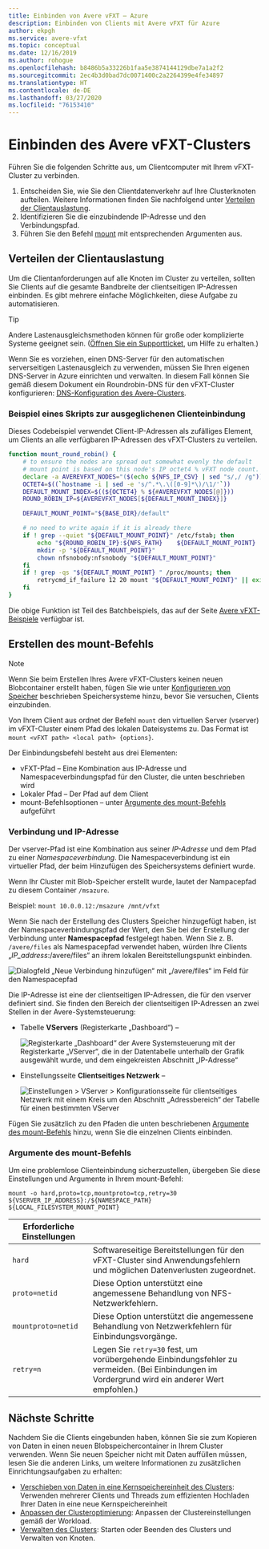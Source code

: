 ```yaml
---
title: Einbinden von Avere vFXT – Azure
description: Einbinden von Clients mit Avere vFXT für Azure
author: ekpgh
ms.service: avere-vfxt
ms.topic: conceptual
ms.date: 12/16/2019
ms.author: rohogue
ms.openlocfilehash: b8486b5a33226b1faa5e3874144129dbe7a1a2f2
ms.sourcegitcommit: 2ec4b3d0bad7dc0071400c2a2264399e4fe34897
ms.translationtype: HT
ms.contentlocale: de-DE
ms.lasthandoff: 03/27/2020
ms.locfileid: "76153410"
---
```

# <a name="mount-the-avere-vfxt-cluster"></a>Einbinden des Avere vFXT-Clusters

Führen Sie die folgenden Schritte aus, um Clientcomputer mit Ihrem vFXT-Cluster zu verbinden.

1. Entscheiden Sie, wie Sie den Clientdatenverkehr auf Ihre Clusterknoten aufteilen. Weitere Informationen finden Sie nachfolgend unter [Verteilen der Clientauslastung](#balance-client-load).
1. Identifizieren Sie die einzubindende IP-Adresse und den Verbindungspfad.
1. Führen Sie den Befehl [mount](#mount-command-arguments) mit entsprechenden Argumenten aus.

## <a name="balance-client-load"></a>Verteilen der Clientauslastung

Um die Clientanforderungen auf alle Knoten im Cluster zu verteilen, sollten Sie Clients auf die gesamte Bandbreite der clientseitigen IP-Adressen einbinden. Es gibt mehrere einfache Möglichkeiten, diese Aufgabe zu automatisieren.

> [!TIP]
> Andere Lastenausgleichsmethoden können für große oder komplizierte Systeme geeignet sein. ([Öffnen Sie ein Supportticket](avere-vfxt-open-ticket.md#open-a-support-ticket-for-your-avere-vfxt), um Hilfe zu erhalten.)
>
> Wenn Sie es vorziehen, einen DNS-Server für den automatischen serverseitigen Lastenausgleich zu verwenden, müssen Sie Ihren eigenen DNS-Server in Azure einrichten und verwalten. In diesem Fall können Sie gemäß diesem Dokument ein Roundrobin-DNS für den vFXT-Cluster konfigurieren: [DNS-Konfiguration des Avere-Clusters](avere-vfxt-configure-dns.md).

### <a name="sample-balanced-client-mounting-script"></a>Beispiel eines Skripts zur ausgeglichenen Clienteinbindung

Dieses Codebeispiel verwendet Client-IP-Adressen als zufälliges Element, um Clients an alle verfügbaren IP-Adressen des vFXT-Clusters zu verteilen.

```bash
function mount_round_robin() {
    # to ensure the nodes are spread out somewhat evenly the default
    # mount point is based on this node's IP octet4 % vFXT node count.
    declare -a AVEREVFXT_NODES="($(echo ${NFS_IP_CSV} | sed "s/,/ /g"))"
    OCTET4=$((`hostname -i | sed -e 's/^.*\.\([0-9]*\)/\1/'`))
    DEFAULT_MOUNT_INDEX=$((${OCTET4} % ${#AVEREVFXT_NODES[@]}))
    ROUND_ROBIN_IP=${AVEREVFXT_NODES[${DEFAULT_MOUNT_INDEX}]}

    DEFAULT_MOUNT_POINT="${BASE_DIR}/default"

    # no need to write again if it is already there
    if ! grep --quiet "${DEFAULT_MOUNT_POINT}" /etc/fstab; then
        echo "${ROUND_ROBIN_IP}:${NFS_PATH}    ${DEFAULT_MOUNT_POINT}    nfs hard,proto=tcp,mountproto=tcp,retry=30 0 0" >> /etc/fstab
        mkdir -p "${DEFAULT_MOUNT_POINT}"
        chown nfsnobody:nfsnobody "${DEFAULT_MOUNT_POINT}"
    fi
    if ! grep -qs "${DEFAULT_MOUNT_POINT} " /proc/mounts; then
        retrycmd_if_failure 12 20 mount "${DEFAULT_MOUNT_POINT}" || exit 1
    fi
}
```

Die obige Funktion ist Teil des Batchbeispiels, das auf der Seite [Avere vFXT-Beispiele](https://github.com/Azure/Avere#tutorials) verfügbar ist.

## <a name="create-the-mount-command"></a>Erstellen des mount-Befehls

> [!NOTE]
> Wenn Sie beim Erstellen Ihres Avere vFXT-Clusters keinen neuen Blobcontainer erstellt haben, fügen Sie wie unter [Konfigurieren von Speicher](avere-vfxt-add-storage.md) beschrieben Speichersysteme hinzu, bevor Sie versuchen, Clients einzubinden.

Von Ihrem Client aus ordnet der Befehl ``mount`` den virtuellen Server (vserver) im vFXT-Cluster einem Pfad des lokalen Dateisystems zu. Das Format ist ``mount <vFXT path> <local path> {options}``.

Der Einbindungsbefehl besteht aus drei Elementen:

* vFXT-Pfad – Eine Kombination aus IP-Adresse und Namespaceverbindungspfad für den Cluster, die unten beschrieben wird
* Lokaler Pfad – Der Pfad auf dem Client
* mount-Befehlsoptionen – unter [Argumente des mount-Befehls](#mount-command-arguments) aufgeführt

### <a name="junction-and-ip"></a>Verbindung und IP-Adresse

Der vserver-Pfad ist eine Kombination aus seiner *IP-Adresse* und dem Pfad zu einer *Namespaceverbindung*. Die Namespaceverbindung ist ein virtueller Pfad, der beim Hinzufügen des Speichersystems definiert wurde.

Wenn Ihr Cluster mit Blob-Speicher erstellt wurde, lautet der Nampacepfad zu diesem Container `/msazure`.

Beispiel: ``mount 10.0.0.12:/msazure /mnt/vfxt``

Wenn Sie nach der Erstellung des Clusters Speicher hinzugefügt haben, ist der Namespaceverbindungspfad der Wert, den Sie bei der Erstellung der Verbindung unter **Namespacepfad** festgelegt haben. Wenn Sie z. B. ``/avere/files`` als Namespacepfad verwendet haben, würden Ihre Clients „*IP_address*:/avere/files“ an ihrem lokalen Bereitstellungspunkt einbinden.

![Dialogfeld „Neue Verbindung hinzufügen“ mit „/avere/files“ im Feld für den Namespacepfad](media/avere-vfxt-create-junction-example.png) <!-- to do - change example and screenshot to vfxt/files instead of avere -->

Die IP-Adresse ist eine der clientseitigen IP-Adressen, die für den vserver definiert sind. Sie finden den Bereich der clientseitigen IP-Adressen an zwei Stellen in der Avere-Systemsteuerung:

* Tabelle **VServers** (Registerkarte „Dashboard“) –

  ![Registerkarte „Dashboard“ der Avere Systemsteuerung mit der Registerkarte „VServer“, die in der Datentabelle unterhalb der Grafik ausgewählt wurde, und dem eingekreisten Abschnitt „IP-Adresse“](media/avere-vfxt-ip-addresses-dashboard.png)

* Einstellungsseite **Clientseitiges Netzwerk** –

  ![Einstellungen > VServer > Konfigurationsseite für clientseitiges Netzwerk mit einem Kreis um den Abschnitt „Adressbereich“ der Tabelle für einen bestimmten VServer](media/avere-vfxt-ip-addresses-settings.png)

Fügen Sie zusätzlich zu den Pfaden die unten beschriebenen [Argumente des mount-Befehls](#mount-command-arguments) hinzu, wenn Sie die einzelnen Clients einbinden.

### <a name="mount-command-arguments"></a>Argumente des mount-Befehls

Um eine problemlose Clienteinbindung sicherzustellen, übergeben Sie diese Einstellungen und Argumente in Ihrem mount-Befehl:

``mount -o hard,proto=tcp,mountproto=tcp,retry=30 ${VSERVER_IP_ADDRESS}:/${NAMESPACE_PATH} ${LOCAL_FILESYSTEM_MOUNT_POINT}``

| Erforderliche Einstellungen | |
--- | ---
``hard`` | Softwareseitige Bereitstellungen für den vFXT-Cluster sind Anwendungsfehlern und möglichen Datenverlusten zugeordnet.
``proto=netid`` | Diese Option unterstützt eine angemessene Behandlung von NFS-Netzwerkfehlern.
``mountproto=netid`` | Diese Option unterstützt die angemessene Behandlung von Netzwerkfehlern für Einbindungsvorgänge.
``retry=n`` | Legen Sie ``retry=30`` fest, um vorübergehende Einbindungsfehler zu vermeiden. (Bei Einbindungen im Vordergrund wird ein anderer Wert empfohlen.)

## <a name="next-steps"></a>Nächste Schritte

Nachdem Sie die Clients eingebunden haben, können Sie sie zum Kopieren von Daten in einen neuen Blobspeichercontainer in Ihrem Cluster verwenden. Wenn Sie neuen Speicher nicht mit Daten auffüllen müssen, lesen Sie die anderen Links, um weitere Informationen zu zusätzlichen Einrichtungsaufgaben zu erhalten:

* [Verschieben von Daten in eine Kernspeichereinheit des Clusters](avere-vfxt-data-ingest.md): Verwenden mehrerer Clients und Threads zum effizienten Hochladen Ihrer Daten in eine neue Kernspeichereinheit
* [Anpassen der Clusteroptimierung](avere-vfxt-tuning.md): Anpassen der Clustereinstellungen gemäß der Workload.
* [Verwalten des Clusters](avere-vfxt-manage-cluster.md): Starten oder Beenden des Clusters und Verwalten von Knoten.
